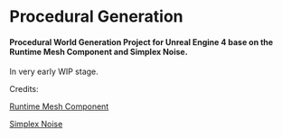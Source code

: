 # Procedural Generation

#### Procedural World Generation Project for Unreal Engine 4 base on the Runtime Mesh Component and Simplex Noise.
In very early WIP stage.

Credits:

[Runtime Mesh Component](https://github.com/Koderz/RuntimeMeshComponent)

[Simplex Noise](https://github.com/devdad/SimplexNoise)
